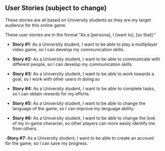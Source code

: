 
## User Stories (subject to change)

These stories are all based on University students as they are my target audience for this online game.

These user stories are in the format "As a [persona], I [want to], [so that]."

- **Story #1:** As a University student, I want to be able to play a multiplayer video game, so I can develop my communication skills.

- **Story #2:** As a University student, I want to be able to communicate with different people, so I can develop my communication skills.

- **Story #3:** As a University student, I want to be able to work towards a goal, so I work with other users in doing so

- **Story #4:** As a University student, I want to be able to complete tasks, so I can obtain rewards for my efforts.

- **Story #5:** As a University student, I want to be able to change the language of the game, so I can improve my language ability

- **Story #6:** As a University student, I want to be able to change the look of my in-game character, so other players can more easily identify me from others.

-**Story #7:** As a University student, I want to be able to create an account for the game, so I can save my progress.